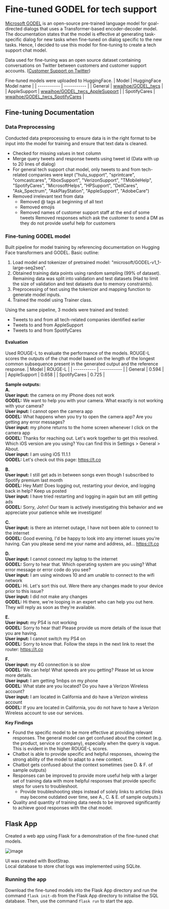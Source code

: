 # Fine-tuned GODEL for tech support

[Microsoft GODEL](https://www.microsoft.com/en-us/research/project/godel/) is an open-source pre-trained language model for goal-directed dialogs that uses a Transformer-based encoder-decoder model. The documentation states that the model is effective at generating task-specific dialog for new tasks when fine-tuned on dialog specific to the new tasks. Hence, I decided to use this model for fine-tuning to create a tech support chat model.

Data used for fine-tuning was an open source dataset containing conversations on Twitter between customers and customer support accounts. ([Customer Support on Twitter](https://www.kaggle.com/datasets/thoughtvector/customer-support-on-twitter))

Fine-tuned models were uploaded to HuggingFace.
| Model      | HuggingFace Model name |
| ----------- | ----------- |
| General      | [wwaihoe/GODEL_twcs](https://huggingface.co/wwaihoe/GODEL_twcs)       |
| AppleSupport   | [wwaihoe/GODEL_twcs_AppleSupport](https://huggingface.co/wwaihoe/GODEL_twcs_AppleSupport)        |
| SpotifyCares   | [wwaihoe/GODEL_twcs_SpotifyCares](https://huggingface.co/wwaihoe/GODEL_twcs_SpotifyCares)        |

## Fine-tuning Documentation 
### Data Preprocessing
Conducted data preprocessing to ensure data is in the right format to be input into the model for training and ensure that text data is cleaned.
- Checked for missing values in text column
- Merge query tweets and response tweets using tweet id (Data with up to 20 lines of dialog)
- For general tech support chat model, only tweets to and from tech-related companies were kept ("hulu_support", "sprintcare", "comcastcares", "XboxSupport", "VerizonSupport", "TMobileHelp", "SpotifyCares", "MicrosoftHelps", "HPSupport", "DellCares", "Ask_Spectrum", "AskPlayStation", "AppleSupport", "AdobeCare")
- Removed irrelevant text from data
  - Removed @ tags at beginning of all text
  - Removed emojis
  - Removed names of customer support staff at the end of some tweets
Removed responses which ask the customer to send a DM as they do not provide useful help for customers

### Fine-tuning GODEL model
Built pipeline for model training by referencing documentation on Hugging Face transformers and GODEL. 
Basic outline:
1. Load model and tokenizer of pretrained model: "microsoft/GODEL-v1_1-large-seq2seq".
2. Obtained training data points using random sampling (99% of dataset). Remaining data was split into validation and test datasets (Had to limit the size of validation and test datasets due to memory constraints).
3. Preprocessing of text using the tokenizer and mapping function to generate model inputs.
4. Trained the model using Trainer class.

Using the same pipeline, 3 models were trained and tested: 
- Tweets to and from all tech-related companies identified earlier
- Tweets to and from AppleSupport
- Tweets to and from SpotifyCares

#### Evaluation
Used ROUGE-L to evaluate the performance of the models. ROUGE-L scores the outputs of the chat model based on the length of the longest common subsequence present in the generated output and the reference response. 
| Model      | ROUGE-L |
| ----------- | ----------- |
| General      | 0.594       |
| AppleSupport   | 0.658        |
| SpotifyCares   | 0.725        |

**Sample outputs:**\
**A.**\
**User input:** the camera on my iPhone does not work\
**GODEL:** We want to help you with your camera. What exactly is not working with your camera?\
**User input:** I cannot open the camera app\
**GODEL:** What happens when you try to open the camera app? Are you getting any error messages?\
**User input:** my phone returns to the home screen whenever I click on the camera app\
**GODEL:** Thanks for reaching out. Let's work together to get this resolved. Which iOS version are you using? You can find this in Settings > General > About.\
**User input:** I am using iOS 11.1.1\
**GODEL:** Let's check out this page: https://t.co

**B.**\
**User input:** I still get ads in between songs even though I subscribed to Spotify premium last month\
**GODEL:** Hey Matt! Does logging out, restarting your device, and logging back in help? Keep us posted\
**User input:** I have tried restarting and logging in again but am still getting ads\
**GODEL:** Sorry, John! Our team is actively investigating this behavior and we appreciate your patience while we investigate!

**C.**\
**User input:** is there an internet outage, I have not been able to connect to the internet\
**GODEL:** Good evening, I'd be happy to look into any internet issues you're having. Can you please send me your name and address, ad... https://t.co

**D.**\
**User input:** I cannot connect my laptop to the internet\
**GODEL:** Sorry to hear that. Which operating system are you using? What error message or error code do you see?\
**User input:** I am using windows 10 and am unable to connect to the wifi network\
**GODEL:** Hi. Let's sort this out. Were there any changes made to your device prior to this issue?\
**User input:** I did not make any changes\
**GODEL:** Hi there, we're looping in an expert who can help you out here. They will reply as soon as they're available.

**E.**\
**User input:** my PS4 is not working\
**GODEL:** Sorry to hear that! Please provide us more details of the issue that you are having.\
**User input:** I cannot switch my PS4 on\
**GODEL:** Sorry to know that. Follow the steps in the next link to reset the router: https://t.co

**F.**\
**User input:** my 4G connection is so slow\
**GODEL:** We can help! What speeds are you getting? Please let us know more details.\
**User input:** I am getting 1mbps on my phone\
**GODEL:** What state are you located? Do you have a Verizon Wireless account?\
**User input:** I am located in California and do have a Verizon wireless account\
**GODEL:** If you are located in California, you do not have to have a Verizon Wireless account to use our services.

**Key Findings**
- Found the specific model to be more effective at providing relevant responses. The general model can get confused about the context (e.g. the product, service or company), especially when the query is vague. This is evident in the higher ROUGE-L scores.
- Chatbot is able to provide specific and helpful responses, showing the strong ability of the model to adapt to a new context.
- Chatbot gets confused about the context sometimes (see D. & F. of sample outputs)
- Responses can be improved to provide more useful help with a larger set of training data with more helpful responses that provide specific steps for users to troubleshoot.
  - Provide troubleshooting steps instead of solely links to articles (links may become outdated over time, see A., C. & E. of sample outputs.)
- Quality and quantity of training data needs to be improved significantly to achieve good responses with the chat model.

## Flask App
Created a web app using Flask for a demonstration of the fine-tuned chat models.

![image](https://github.com/wwaihoe/GODEL-twcs/assets/91514179/b6dfe720-37ba-4907-be67-4c37fdf1dd89)

UI was created with BootStrap.\
Local database to store chat logs was implemented using SQLite.

### Running the app
Download the fine-tuned models into the Flask App directory and run the command `flask init-db` from the Flask App directory to initialise the SQL database. Then, use the command `flask run` to start the app.


